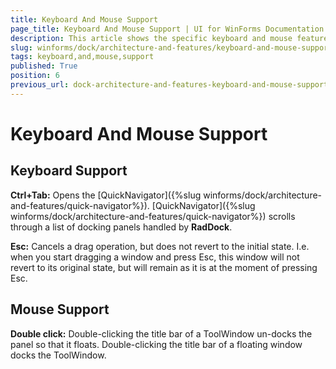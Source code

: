 ```yaml
---
title: Keyboard And Mouse Support
page_title: Keyboard And Mouse Support | UI for WinForms Documentation
description: This article shows the specific keyboard and mouse features. 
slug: winforms/dock/architecture-and-features/keyboard-and-mouse-support
tags: keyboard,and,mouse,support
published: True
position: 6
previous_url: dock-architecture-and-features-keyboard-and-mouse-support
---
```


# Keyboard And Mouse Support
 
## Keyboard Support

__Ctrl+Tab:__ Opens the [QuickNavigator]({%slug winforms/dock/architecture-and-features/quick-navigator%}). [QuickNavigator]({%slug winforms/dock/architecture-and-features/quick-navigator%}) scrolls through a list of docking panels handled by __RadDock__.

__Esc:__ Cancels a drag operation, but does not revert to the initial state. I.e. when you start dragging a window and press Esc, this window will not revert to its original state, but will remain as it is at the moment of pressing Esc.
        

## Mouse Support

__Double click:__ Double-clicking the title bar of a ToolWindow un-docks the panel so that it floats. Double-clicking the title bar of a floating window docks the ToolWindow.
